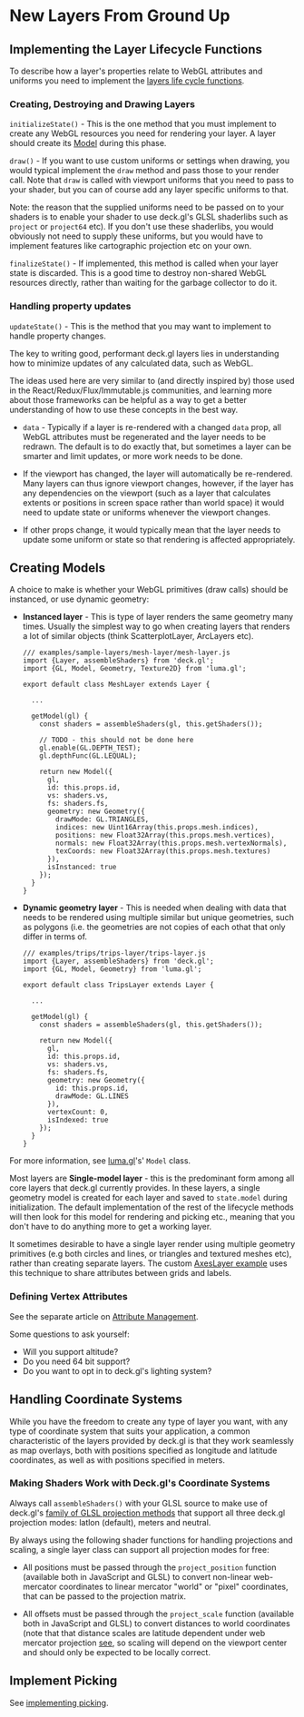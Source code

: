 # New Layers From Ground Up


## Implementing the Layer Lifecycle Functions

To describe how a layer's properties relate to WebGL attributes and uniforms
you need to implement the [layers life cycle functions](/docs/layer-lifecycle.md).

### Creating, Destroying and Drawing Layers

`initializeState()` - This is the one method that you must implement to create
any WebGL resources you need for rendering your layer. A layer should create its
[Model](/docs/writing-layers/new-layers.md#creating-models) during this phase.

`draw()` - If you want to use custom uniforms or settings when drawing, you would
typical implement the `draw` method and pass those to your render call.
Note that `draw` is called with viewport uniforms that you need to pass
to your shader, but you can of course add any layer
specific uniforms to that.

Note: the reason that the supplied uniforms need to be passed on to your
shaders is to enable your shader to use deck.gl's GLSL shaderlibs such as
`project` or `project64` etc). If you don't use these shaderlibs, you
would obviously not need to supply these uniforms, but you would have to
implement features like cartographic projection etc on your own.

`finalizeState()` - If implemented, this method is called when your layer
state is discarded. This is a good time to destroy non-shared WebGL resources
directly, rather than waiting for the garbage collector to do it.


### Handling property updates

`updateState()` - This is the method that you may want to implement to handle
property changes.

The key to writing good, performant deck.gl layers lies in understanding
how to minimize updates of any calculated data, such as WebGL.

The ideas used here are very similar to (and directly inspired by)
those used in the React/Redux/Flux/Immutable.js communities, and
learning more about those frameworks can be helpful as a way to get a
better understanding of how to use these concepts in the best way.

* `data` - Typically if a layer is re-rendered with a changed `data` prop,
  all WebGL attributes must be regenerated and the layer needs to be redrawn.
  The default is to do exactly that, but sometimes a layer can be smarter
  and limit updates, or more work needs to be done.

* If the viewport has changed, the layer will automatically be re-rendered.
  Many layers can thus ignore viewport changes, however, if the layer has
  any dependencies on the viewport (such as a layer
  that calculates extents or positions in screen space rather than world space)
  it would need to update state or uniforms whenever the viewport changes.

* If other props change, it would typically mean that the layer needs to
  update some uniform or state so that rendering is affected appropriately.


## Creating Models

A choice to make is whether your WebGL primitives (draw calls) should
be instanced, or use dynamic geometry:

* **Instanced layer** - This is type of layer renders
  the same geometry many times. Usually the simplest way to go
  when creating layers that renders a lot of similar objects (think
  ScatterplotLayer, ArcLayers etc).
  ```
  /// examples/sample-layers/mesh-layer/mesh-layer.js
  import {Layer, assembleShaders} from 'deck.gl';
  import {GL, Model, Geometry, Texture2D} from 'luma.gl';

  export default class MeshLayer extends Layer {

    ...

    getModel(gl) {
      const shaders = assembleShaders(gl, this.getShaders());

      // TODO - this should not be done here
      gl.enable(GL.DEPTH_TEST);
      gl.depthFunc(GL.LEQUAL);

      return new Model({
        gl,
        id: this.props.id,
        vs: shaders.vs,
        fs: shaders.fs,
        geometry: new Geometry({
          drawMode: GL.TRIANGLES,
          indices: new Uint16Array(this.props.mesh.indices),
          positions: new Float32Array(this.props.mesh.vertices),
          normals: new Float32Array(this.props.mesh.vertexNormals),
          texCoords: new Float32Array(this.props.mesh.textures)
        }),
        isInstanced: true
      });
    }
  }
  ```
* **Dynamic geometry layer** - This is needed when
  dealing with data that needs to be rendered using multiple similar but unique
  geometries, such as polygons (i.e. the geometries are not copies of each
  othat that only differ in terms of.
  ```
  /// examples/trips/trips-layer/trips-layer.js
  import {Layer, assembleShaders} from 'deck.gl';
  import {GL, Model, Geometry} from 'luma.gl';

  export default class TripsLayer extends Layer {

    ...

    getModel(gl) {
      const shaders = assembleShaders(gl, this.getShaders());

      return new Model({
        gl,
        id: this.props.id,
        vs: shaders.vs,
        fs: shaders.fs,
        geometry: new Geometry({
          id: this.props.id,
          drawMode: GL.LINES
        }),
        vertexCount: 0,
        isIndexed: true
      });
    }
  }
  ```

For more information, see [luma.gl](https://github.com/uber/luma.gl)'s' `Model` class.

Most layers are **Single-model layer** - this is the predominant form among all core layers
that deck.gl currently provides. In these layers, a single geometry model is
created for each layer and saved to `state.model` during initialization. 
The default implementation of the rest of the lifecycle methods will then
look for this model for rendering and picking etc., meaning that you don't
have to do anything more to get a working layer.

It sometimes desirable to have a single layer render using multiple geometry primitives
(e.g both circles and lines, or triangles and textured meshes etc),
rather than creating separate layers.
The custom
[AxesLayer example](https://github.com/uber/deck.gl/tree/master/examples/plot/plot-layer/axes-layer.js)
uses this technique to share attributes between grids and labels.

### Defining Vertex Attributes

See the separate article on [Attribute Management](/docs/attribute-management.md).

Some questions to ask yourself:
- Will you support altitude?
- Do you need 64 bit support?
- Do you want to opt in to deck.gl's lighting system?


## Handling Coordinate Systems

While you have the freedom to create any type of layer you want,
with any type of coordinate system that suits your application, a common
characteristic of the layers provided by deck.gl is that they work seamlessly
as map overlays, both with positions specified as longitude and latitude
coordinates, as well as with positions specified in meters.

### Making Shaders Work with Deck.gl's Coordinate Systems

Always call `assembleShaders()` with your GLSL source to make use of deck.gl's
[family of GLSL projection methods](/docs/writing-shaders.md#projection-vertex-shader)
that support all three deck.gl projection modes: latlon (default), meters and neutral.

By always using the following shader functions for handling projections and scaling,
a single layer class can support all projection modes for free:

- All positions must be passed through the `project_position` function
  (available both in JavaScript and GLSL) to convert non-linear web-mercator
  coordinates to linear mercator "world" or "pixel" coordinates,
  that can be passed to the projection matrix.

- All offsets must be passed through the `project_scale` function
  (available both in JavaScript and GLSL) to convert distances
  to world coordinates (note that that distance scales are latitude dependent
  under web mercator projection
  [see](http://wiki.openstreetmap.org/wiki/Zoom_levels),
  so scaling will depend on the viewport center and should only be expected to be locally correct.


## Implement Picking

See [implementing picking](/docs/writing-layers/picking.md).
